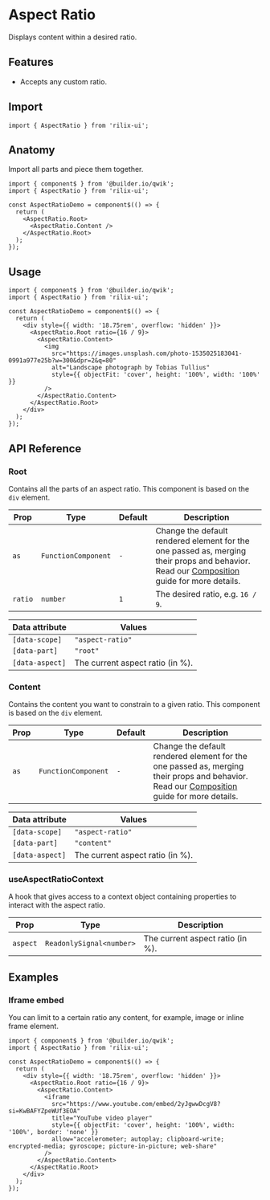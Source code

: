 # Aspect Ratio

Displays content within a desired ratio.

## Features

- Accepts any custom ratio.

## Import

```tsx
import { AspectRatio } from 'rilix-ui';
```

## Anatomy

Import all parts and piece them together.

```tsx
import { component$ } from '@builder.io/qwik';
import { AspectRatio } from 'rilix-ui';

const AspectRatioDemo = component$(() => {
  return (
    <AspectRatio.Root>
      <AspectRatio.Content />
    </AspectRatio.Root>
  );
});
```

## Usage

```tsx
import { component$ } from '@builder.io/qwik';
import { AspectRatio } from 'rilix-ui';

const AspectRatioDemo = component$(() => {
  return (
    <div style={{ width: '18.75rem', overflow: 'hidden' }}>
      <AspectRatio.Root ratio={16 / 9}>
        <AspectRatio.Content>
          <img
            src="https://images.unsplash.com/photo-1535025183041-0991a977e25b?w=300&dpr=2&q=80"
            alt="Landscape photograph by Tobias Tullius"
            style={{ objectFit: 'cover', height: '100%', width: '100%' }}
          />
        </AspectRatio.Content>
      </AspectRatio.Root>
    </div>
  );
});
```

## API Reference

### Root

Contains all the parts of an aspect ratio. This component is based on the `div` element.

| Prop    | Type                | Default | Description                                                                                                                                                                                                              |
| ------- | ------------------- | ------- | ------------------------------------------------------------------------------------------------------------------------------------------------------------------------------------------------------------------------ |
| `as`    | `FunctionComponent` | `-`     | Change the default rendered element for the one passed as, merging their props and behavior. Read our [Composition](https://github.com/ZAHON/rilix-ui/blob/main/core/docs/guides/composition.md) guide for more details. |
| `ratio` | `number`            | `1`     | The desired ratio, e.g. `16 / 9`.                                                                                                                                                                                        |

| Data attribute  | Values                           |
| --------------- | -------------------------------- |
| `[data-scope]`  | `"aspect-ratio"`                 |
| `[data-part]`   | `"root"`                         |
| `[data-aspect]` | The current aspect ratio (in %). |

### Content

Contains the content you want to constrain to a given ratio. This component is based on the `div` element.

| Prop | Type                | Default | Description                                                                                                                                                                                                              |
| ---- | ------------------- | ------- | ------------------------------------------------------------------------------------------------------------------------------------------------------------------------------------------------------------------------ |
| `as` | `FunctionComponent` | `-`     | Change the default rendered element for the one passed as, merging their props and behavior. Read our [Composition](https://github.com/ZAHON/rilix-ui/blob/main/core/docs/guides/composition.md) guide for more details. |

| Data attribute  | Values                           |
| --------------- | -------------------------------- |
| `[data-scope]`  | `"aspect-ratio"`                 |
| `[data-part]`   | `"content"`                      |
| `[data-aspect]` | The current aspect ratio (in %). |

### useAspectRatioContext

A hook that gives access to a context object containing properties to interact with the aspect ratio.

| Prop     | Type                     | Description                      |
| -------- | ------------------------ | -------------------------------- |
| `aspect` | `ReadonlySignal<number>` | The current aspect ratio (in %). |

## Examples

### Iframe embed

You can limit to a certain ratio any content, for example, image or inline frame element.

```tsx
import { component$ } from '@builder.io/qwik';
import { AspectRatio } from 'rilix-ui';

const AspectRatioDemo = component$(() => {
  return (
    <div style={{ width: '18.75rem', overflow: 'hidden' }}>
      <AspectRatio.Root ratio={16 / 9}>
        <AspectRatio.Content>
          <iframe
            src="https://www.youtube.com/embed/2yJgwwDcgV8?si=KwBAFYZpeWUf3EOA"
            title="YouTube video player"
            style={{ objectFit: 'cover', height: '100%', width: '100%', border: 'none' }}
            allow="accelerometer; autoplay; clipboard-write; encrypted-media; gyroscope; picture-in-picture; web-share"
          />
        </AspectRatio.Content>
      </AspectRatio.Root>
    </div>
  );
});
```

